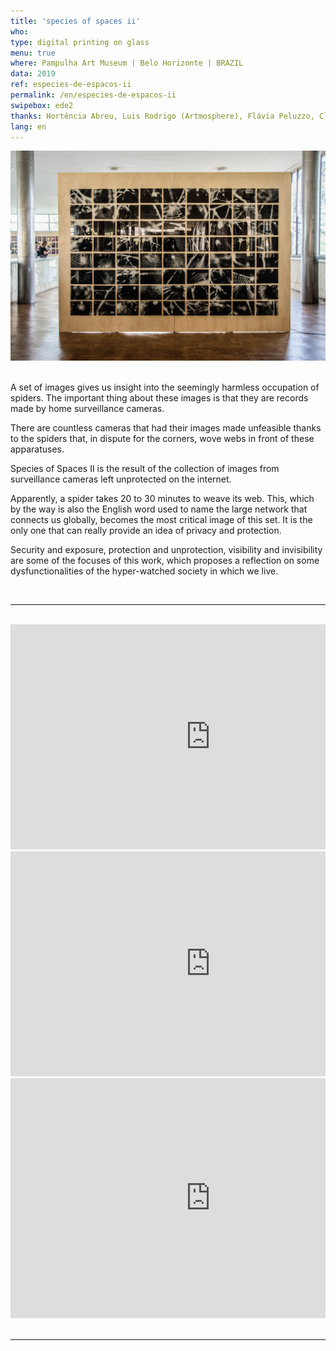 ```yaml
---
title: 'species of spaces ii'
who: 
type: digital printing on glass
menu: true
where: Pampulha Art Museum | Belo Horizonte | BRAZIL
data: 2019
ref: especies-de-espacos-ii
permalink: /en/especies-de-espacos-ii
swipebox: ede2
thanks: Hortência Abreu, Luis Rodrigo (Artmosphere), Flávia Peluzzo, Clarice G. Lacerda, Félix Blume, Flaviana Lassan, Julia Mesquita, Francisca Caporalli, Monica Hoff.
lang: en
---
```


<img src="../assets/posts/especiesdeespacosii.jpg" class="img-border">
<br><br>


A set of images gives us insight into the seemingly harmless occupation of spiders. The important thing about these images is that they are records made by home surveillance cameras.

There are countless cameras that had their images made unfeasible thanks to the spiders that, in dispute for the corners, wove webs in front of these apparatuses.

Species of Spaces II is the result of the collection of images from surveillance cameras left unprotected on the internet.

Apparently, a spider takes 20 to 30 minutes to weave its web. This, which by the way is also the English word used to name the large network that connects us globally, becomes the most critical image of this set. It is the only one that can really provide an idea of privacy and protection.

Security and exposure, protection and unprotection, visibility and invisibility are some of the focuses of this work, which proposes a reflection on some dysfunctionalities of the hyper-watched society in which we live.

<br>

---

<br>
<div class="row">
  <div class="column">
        <div class="video-wrapper-side video-wrapper-16x9">
            <iframe src="https://player.vimeo.com/video/358614507?autoplay=1" width="640" height="360" frameborder="0" allow="autoplay; fullscreen" allowfullscreen></iframe>
        </div>
   </div>
    <div class="column">
        <div class="video-wrapper-side video-wrapper-16x9">
           <iframe src="https://player.vimeo.com/video/358613759?autoplay=1" width="640" height="360" frameborder="0" allow="autoplay; fullscreen" allowfullscreen></iframe>
        </div>
    </div>
    <div class="column">
        <div class="video-wrapper-side video-wrapper-16x9">
            <iframe src="https://player.vimeo.com/video/358613381?autoplay=1" width="640" height="384" frameborder="0" allow="autoplay; fullscreen" allowfullscreen></iframe>
        </div>
    </div>
    </div>
<br>


---

<br>